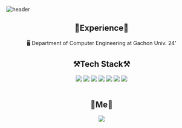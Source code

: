 ![header](https://capsule-render.vercel.app/api?type=waving&color=timeGradient&height=300&text=KangTayie&animation=fadeIn&fontAlign=70&fontAlignY=55)

## <div align="center">🔭Experience🔭</div>
<div align=center>
🖥 Department of Computer Engineering at Gachon Univ. 24'  <br />
    
</div>

## <div align="center">⚒️Tech Stack⚒️</div>

<div align="center">
    <img src="https://img.shields.io/badge/c-%2300599C.svg?style=for-the-badge&logo=c&logoColor=white" />
    <img src="https://img.shields.io/badge/python-3776AB.svg?style=for-the-badge&logo=Python&logoColor=yellow" />
    <img src="https://img.shields.io/badge/html-E34F26.svg?style=for-the-badge&logo=html5&logoColor=white" />
    <img src="https://img.shields.io/badge/css-1572B6.svg?style=for-the-badge&logo=css3&logoColor=white" />
    <img src="https://img.shields.io/badge/javascript-F7DF1E.svg?style=for-the-badge&logo=javascript&logoColor=black" />
    <img src="https://img.shields.io/badge/react-20232A.svg?style=for-the-badge&logo=react&logoColor=61DAFB" />
    <img src="https://img.shields.io/badge/typescript-3178C6.svg?style=for-the-badge&logo=typescript&logoColor=white" />
</div>
<br />

## <div align="center">📱Me📱</div>
<div align=center>
<!--    
![Gmail](https://img.shields.io/badge/Gmail-D14836?style=for-the-badge&logo=gmail&logoColor=white) <a href="https://instagram.com/t_aekyeong">
-->
   <a href="https://instagram.com/tayiekang/">
    <img 
        src="http://img.shields.io/badge/-Instagram-%23E4405F.svg?style=for-the-badge&logo=Instagram&logoColor=white&link=https://instagram.com/t_aekyeong/"
        style="height : auto; margin-left : 20px; margin-right : 20px;"/>
   </a>

</a> 
<!--
<a href="https://velog.io/@seoyoung">
    <img 
        src="http://img.shields.io/badge/-Velog-20C997?style=for-the-badge&logo=Velog&logoColor=white&link=https://velog.io/@seoyoung"
        style="height : auto; margin-left : 10px; margin-right : 10px;"/>
-->
</div>


<!--
![Anurag's GitHub stats](https://github-readme-stats.vercel.app/api?username=Seoyoung&theme=tokyonight&show_icons=true)
[![Hits](https://hits.seeyoufarm.com/api/count/incr/badge.svg?url=https%3A%2F%2Fgithub.com%2Fgjbae1212%2Fhit-counter&count_bg=%2379C83D&title_bg=%23555555&icon=&icon_color=%23E7E7E7&title=hits&edge_flat=false)](https://hits.seeyoufarm.com)
-->

<!--
**SeoyoungOhMe/SeoyoungOhMe** is a ✨ _special_ ✨ repository because its `README.md` (this file) appears on your GitHub profile.

Here are some ideas to get you started:

- 🔭 I’m currently working on ...
- 🌱 I’m currently learning ...
- 👯 I’m looking to collaborate on ...
- 🤔 I’m looking for help with ...
- 💬 Ask me about ...
- 📫 How to reach me: ...
- 😄 Pronouns: ...
- ⚡ Fun fact: ...
-->
